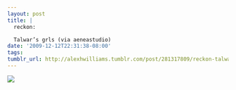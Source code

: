 ```yaml
---
layout: post
title: |
  reckon:

  Talwar’s grls (via aeneastudio)
date: '2009-12-12T22:31:38-08:00'
tags: 
tumblr_url: http://alexhwilliams.tumblr.com/post/281317809/reckon-talwars-grls-via-aeneastudio
---
```

<img src="http://25.media.tumblr.com/tumblr_kuiqyjPKmL1qz5xv6o1_500.jpg"/>
